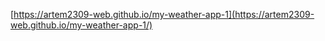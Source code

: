 [https://artem2309-web.github.io/my-weather-app-1](https://artem2309-web.github.io/my-weather-app-1/)
